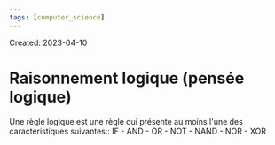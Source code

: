 ```yaml
---
tags: [computer_science] 
---
```

Created: 2023-04-10

# Raisonnement logique (pensée logique)
Une règle logique est une règle qui présente au moins l'une des caractéristiques suivantes:: IF - AND - OR - NOT - NAND - NOR - XOR
<!--SR:!2023-04-14,2,230-->